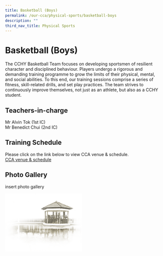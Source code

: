 ```yaml
---
title: Basketball (Boys)
permalink: /our-cca/physical-sports/basketball-boys
description: ""
third_nav_title: Physical Sports
---
```

# **Basketball (Boys)**

The CCHY Basketball Team focuses on developing sportsmen of resilient character and disciplined behaviour. Players undergo a rigorous and demanding training programme to grow the limits of their physical, mental, and social abilities. To this end, our training sessions comprise a series of fitness, skill-related drills, and set play practices. The team strives to continuously improve themselves, not just as an athlete, but also as a CCHY student.

## Teachers-in-charge

Mr Alvin Tok (1st IC)   
Mr Benedict Chui (2nd IC)

## Training Schedule

Please click on the link below to view CCA venue & schedule.   
[CCA venue & schedule](https://chungchenghighyishun.moe.edu.sg/useful-links/parents/cca-venue-n-schedule)  

## Photo Gallery

insert photo gallery


<img src="/images/pavilion.png" 
     style="width:50%">